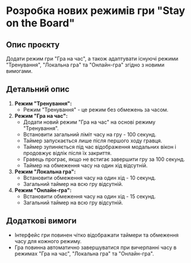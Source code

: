 # Розробка нових режимів гри "Stay on the Board"

## Опис проєкту

Додати режим гри "Гра на час", а також адаптувати існуючі режими "Тренування", "Локальна гра" та "Онлайн-гра" згідно з новими вимогами.

## Детальний опис

1.  **Режим "Тренування":**
    *   Режим "Тренування" - це режим без обмежень за часом.
2.  **Режим "Гра на час":**
    *   Додати новий режим "Гра на час" на основі режиму "Тренування".
    *   Встановити загальний ліміт часу на гру - 100 секунд.
    *   Таймер запускається лише після першого ходу гравця.
    *   Таймер зупиняється під час відображення модальних вікон і продовжує відлік після їх закриття.
    *   Гравець програє, якщо не встигає завершити гру за 100 секунд.
    *   Таймер на обмеження часу на один хід відсутній.
3.  **Режим "Локальна гра":**
    *   Встановити обмеження часу на один хід - 10 секунд.
    *   Загальний таймер на всю гру відсутній.
4.  **Режим "Онлайн-гра":**
    *   Встановити обмеження часу на один хід - 15 секунд.
    *   Загальний таймер на всю гру відсутній.

## Додаткові вимоги

*   Інтерфейс гри повинен чітко відображати таймери та обмеження часу для кожного режиму.
*   Гра повинна автоматично завершуватися при вичерпанні часу в режимах "Гра на час", "Локальна гра" та "Онлайн-гра".